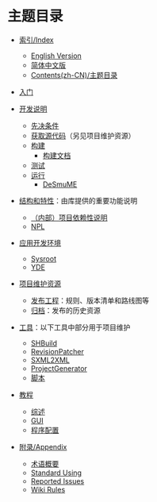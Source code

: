 ﻿# 主题目录

* [索引/Index](Home.md)
	* [English Version](Home.en-US.md)
	* [简体中文版](Home.zh-CN.md)
	* [Contents(zh-CN)/主题目录](Contents.zh-CN.md)

* [入门](GettingStarted.zh-CN.md)
* [开发说明](Development.zh-CN.md)
	* [先决条件](Prerequisitions.zh-CN.md)
	* [获取源代码](GettingSources.zh-CN.md)（另见项目维护资源）
	* [构建](Build.zh-CN.md)
		* [构建文档](BuildDocumentation.zh-CN.md)
	* [测试](Test.zh-CN.md)
	* [运行](Run.zh-CN.md)
		* [DeSmuME](DeSmuME.en-US.md)
* [结构和特性](Features.zh-CN.md)：由库提供的重要功能说明
	* [（内部）项目依赖性说明](ProjectDependencies.zh-CN.md)
	* [NPL](Features/NPL.zh-CN.md)
* [应用开发环境](EMPTY.md)
	* [Sysroot](Sysroot.zh-CN.md)
	* [YDE](YDE.zh-CN.md)
* [项目维护资源](EMPTY.md)
	* [发布工程](Releases.zh-CN.md)：规则、版本清单和路线图等
	* [归档](Archives.zh-CN.md)：发布的历史资源
* [工具](EMPTY.md)：以下工具中部分用于项目维护
	* [SHBuild](Tools/SHBuild.zh-CN.md)
	* [RevisionPatcher](Tools/RevisionPatcher.zh-CN.md)
	* [SXML2XML](Tools/SXML2XML.zh-CN.md)
	* [ProjectGenerator](Tools/ProjectGenerator.zh-CN.md)
	* [脚本](Tools/Scripts.zh-CN.md)
* [教程](Tutorial.zh-CN.md)
	* [综述](Tutorial/Overview.zh-CN.md)
	* [GUI](Tutorial/GUI.zh-CN.md)
	* [程序配置](Tutorial/Configuration.zh-CN.md)

* [附录/Appendix](EMPTY.md)
	* [术语概要](Terminology.zh-CN.md)
	* [Standard Using](StandardUsing.en-US.md)
	* [Reported Issues](ReportedIssues.en-US.md)
	* [Wiki Rules](WikiRules.en-US.md)

